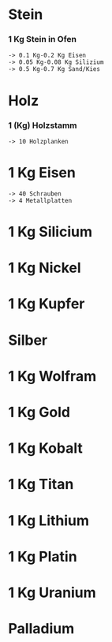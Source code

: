 

# Stein 

 ### 1 Kg Stein in Ofen
    -> 0.1 Kg-0.2 Kg Eisen
    -> 0.05 Kg-0.08 Kg Silizium
    -> 0.5 Kg-0.7 Kg Sand/Kies
    
# Holz

 ### 1 (Kg) Holzstamm
    -> 10 Holzplanken
    
    
# 1 Kg Eisen 
    -> 40 Schrauben
    -> 4 Metallplatten


# 1 Kg Silicium




# 1 Kg Nickel




# 1 Kg Kupfer




# Silber




# 1 Kg Wolfram




# 1 Kg Gold




# 1 Kg Kobalt




# 1 Kg Titan




# 1 Kg Lithium




# 1 Kg Platin




# 1 Kg Uranium




# Palladium
